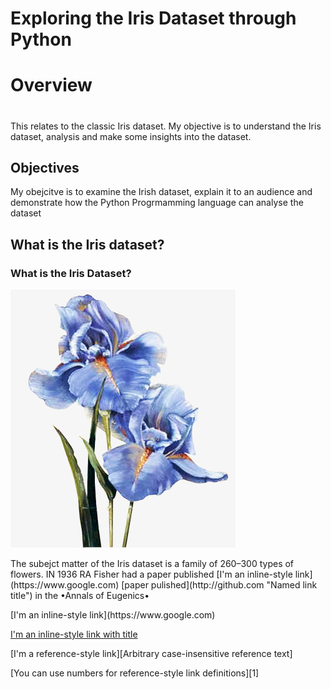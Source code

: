 # Exploring the Iris Dataset through Python
# Overview <h1>
<p>This relates to the classic Iris dataset. My objective is to understand the Iris dataset, analysis and make some insights into the dataset.</p>
<h2> Objectives </h2>
<p>My obejcitve is to examine the Irish dataset, explain it to an audience and demonstrate how the Python Progrmamming language can analyse the dataset</p>
<h2> What is the Iris dataset? </h2>
<p>
<h3> What is the Iris Dataset? </h3>

![Iris](iris.jpg)
<p>
The subejct matter of the Iris dataset is a family of 260–300 types of flowers. IN 1936 RA Fisher had a paper published [I'm an inline-style link](https://www.google.com) 
[paper pulished](http://github.com "Named link title") in the •Annals of Eugenics• 
</p>
[I'm an inline-style link](https://www.google.com)

[I'm an inline-style link with title](https://www.google.com "Google's Homepage")

[I'm a reference-style link][Arbitrary case-insensitive reference text]

[You can use numbers for reference-style link definitions][1]

